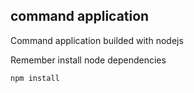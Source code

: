 ## command application

Command application builded with nodejs

Remember install node dependencies

```
npm install
```